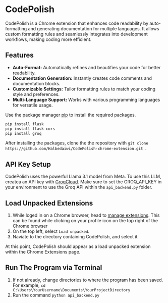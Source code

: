 # CodePolish
CodePolish is a Chrome extension that enhances code readability by auto-formatting and generating documentation for multiple languages. It allows custom formatting rules and seamlessly integrates into development workflows, making coding more efficient.

## Features
- **Auto-Format:** Automatically refines and beautifies your code for better readability.
- **Documentation Generation:** Instantly creates code comments and documentation blocks.
- **Customizable Settings:** Tailor formatting rules to match your coding style and preferences.
- **Multi-Language Support:** Works with various programming languages for versatile usage.

Use the package manager [pip](https://pip.pypa.io/en/stable/) to install the required packages.
```bash
pip install flask
pip install flask-cors
pip install groq
```
After installing the packages, clone the the repository with ```git clone https://github.com/Halbedaiwi/CodePolish-chrome-extension.git ```.
## API Key Setup

CodePolish uses the powerful Llama 3.1 model from Meta. To use this LLM, createa an API key with [GroqCloud](https://console.groq.com/keys). 
Make sure to set the GROQ_API_KEY in your environment to use the Groq API within the ```api_backend.py``` folder.

## Load Unpacked Extensions
1. While loged in on a Chrome browser, head to [manage extensions](chrome://extensions/). This can be found while clicking on your profile icon on the top right of the Chrome browser
2. On the top left, select ```Load unpacked```.
3. Naviate to the directory containing CodePolish, and select it

At this point, CodePolish should appear as a load unpacked extension within the Chrome Extensions page.

## Run The Program via Terminal
1. If not already, change directories to where the program has been saved. For example, ```cd C:\Users\YourUsername\Documents\YourProjectDirectory```
2. Run the command ```python api_backend.py```
